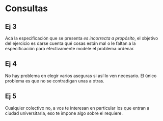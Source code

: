 # Consultas

## Ej 3
Acá la especificación que se presenta *es incorrecta a propósito*, el objetivo del ejercicio es darse cuenta qué cosas están mal o le faltan a la especificación para efectivamente modele el problema ordenar.

## Ej 4
No hay problema en elegir varios aseguras si así lo ven necesario. El único problema es que no se contradigan unas a otras.

## Ej 5
Cualquier colectivo no, a vos te interesan en particular los que entran a ciudad universitaria, eso te impone algo sobre el requiere.

